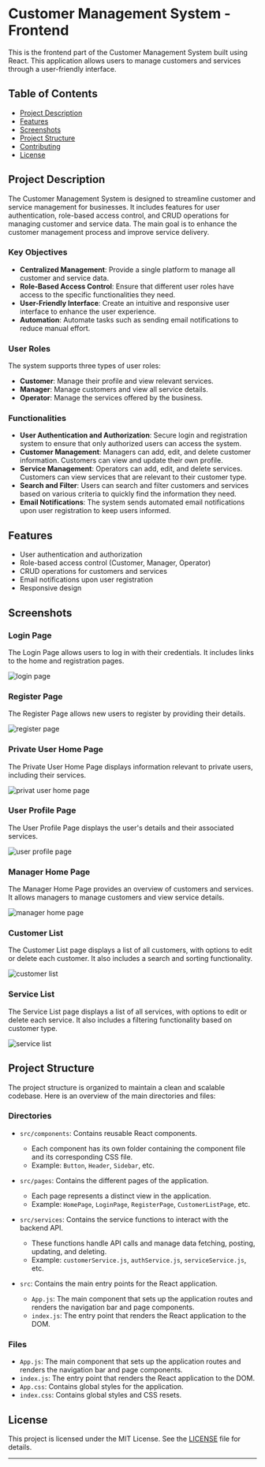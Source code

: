 # Customer Management System - Frontend

This is the frontend part of the Customer Management System built using React. This application allows users to manage customers and services through a user-friendly interface.

## Table of Contents

- [Project Description](#project-description)
- [Features](#features)
- [Screenshots](#screenshots)
- [Project Structure](#project-structure)
- [Contributing](#contributing)
- [License](#license)

## Project Description

The Customer Management System is designed to streamline customer and service management for businesses. It includes features for user authentication, role-based access control, and CRUD operations for managing customer and service data. The main goal is to enhance the customer management process and improve service delivery.


### Key Objectives

- **Centralized Management**: Provide a single platform to manage all customer and service data.
- **Role-Based Access Control**: Ensure that different user roles have access to the specific functionalities they need.
- **User-Friendly Interface**: Create an intuitive and responsive user interface to enhance the user experience.
- **Automation**: Automate tasks such as sending email notifications to reduce manual effort.

### User Roles

The system supports three types of user roles:
- **Customer**: Manage their profile and view relevant services.
- **Manager**: Manage customers and view all service details.
- **Operator**: Manage the services offered by the business.

### Functionalities

- **User Authentication and Authorization**: Secure login and registration system to ensure that only authorized users can access the system.
- **Customer Management**: Managers can add, edit, and delete customer information. Customers can view and update their own profile.
- **Service Management**: Operators can add, edit, and delete services. Customers can view services that are relevant to their customer type.
- **Search and Filter**: Users can search and filter customers and services based on various criteria to quickly find the information they need.
- **Email Notifications**: The system sends automated email notifications upon user registration to keep users informed.

## Features

- User authentication and authorization
- Role-based access control (Customer, Manager, Operator)
- CRUD operations for customers and services
- Email notifications upon user registration
- Responsive design

## Screenshots


### Login Page
The Login Page allows users to log in with their credentials. It includes links to the home and registration pages.

![login page](https://github.com/user-attachments/assets/fa190631-59b7-47bf-bc3f-353c0444840f)

### Register Page
The Register Page allows new users to register by providing their details. 

![register page](https://github.com/user-attachments/assets/9199836d-8b16-478e-875b-281418701983)


### Private User Home Page
The Private User Home Page displays information relevant to private users, including their services.

![privat user home page](https://github.com/user-attachments/assets/20797dad-0aea-4dc8-9352-055096e31dde)

### User Profile Page
The User Profile Page displays the user's details and their associated services.

![user profile page](https://github.com/user-attachments/assets/d838432e-7ac7-423d-893e-e9e880220da4)

### Manager Home Page
The Manager Home Page provides an overview of customers and services. It allows managers to manage customers and view service details.

![manager home page](https://github.com/user-attachments/assets/ebc9f447-141b-436b-8431-fe72720013b3)

### Customer List
The Customer List page displays a list of all customers, with options to edit or delete each customer. It also includes a search and sorting functionality.

![customer list](https://github.com/user-attachments/assets/ecaa2338-de9a-4341-827b-3b6ee3aeae5f)


### Service List
The Service List page displays a list of all services, with options to edit or delete each service. It also includes a filtering functionality based on customer type.

![service list](https://github.com/user-attachments/assets/8e56a75b-4562-448f-894c-d894871b642e)




## Project Structure

The project structure is organized to maintain a clean and scalable codebase. Here is an overview of the main directories and files:

### Directories

- `src/components`: Contains reusable React components.
  - Each component has its own folder containing the component file and its corresponding CSS file.
  - Example: `Button`, `Header`, `Sidebar`, etc.

- `src/pages`: Contains the different pages of the application.
  - Each page represents a distinct view in the application.
  - Example: `HomePage`, `LoginPage`, `RegisterPage`, `CustomerListPage`, etc.

- `src/services`: Contains the service functions to interact with the backend API.
  - These functions handle API calls and manage data fetching, posting, updating, and deleting.
  - Example: `customerService.js`, `authService.js`, `serviceService.js`, etc.

- `src`: Contains the main entry points for the React application.
  - `App.js`: The main component that sets up the application routes and renders the navigation bar and page components.
  - `index.js`: The entry point that renders the React application to the DOM.

### Files

- `App.js`: The main component that sets up the application routes and renders the navigation bar and page components.
- `index.js`: The entry point that renders the React application to the DOM.
- `App.css`: Contains global styles for the application.
- `index.css`: Contains global styles and CSS resets.


## License

This project is licensed under the MIT License. See the [LICENSE](LICENSE) file for details.

---


